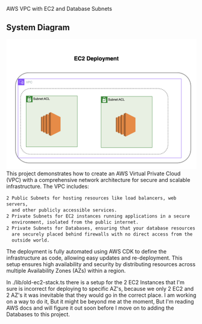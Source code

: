 AWS VPC with EC2 and Database Subnets

## System Diagram

![System Diagram](./src/ec2-diagram.png)
This project demonstrates how to create an AWS Virtual Private Cloud (VPC)
with a comprehensive network architecture for secure and scalable
infrastructure. The VPC includes:

    2 Public Subnets for hosting resources like load balancers, web servers,
      and other publicly accessible services.
    2 Private Subnets for EC2 instances running applications in a secure
      environment, isolated from the public internet.
    2 Private Subnets for Databases, ensuring that your database resources
      are securely placed behind firewalls with no direct access from the
      outside world.

The deployment is fully automated using AWS CDK to define the infrastructure
as code, allowing easy updates and re-deployment. This setup ensures high
availability and security by distributing resources across multiple
Availability Zones (AZs) within a region.

In ./lib/old-ec2-stack.ts there is a setup for the 2 EC2 Instances that
I'm sure is incorrect for deploying to specific AZ's, because we only
2 EC2 and 2 AZ's it was inevitable that they would go in the correct
place.
I am working on a way to do it, But it might be beyond me at the moment,
But I'm reading AWS docs and will figure it out soon before I move on
to adding the Databases to this project.
